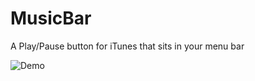 # MusicBar
A Play/Pause button for iTunes that sits in your menu bar

![Demo](http://i.imgur.com/np3V3m5.png)
